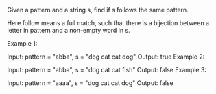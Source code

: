 Given a pattern and a string s, find if s follows the same pattern.

Here follow means a full match, such that there is a bijection between a letter in pattern and a non-empty word in s.

 

Example 1:

Input: pattern = "abba", s = "dog cat cat dog"
Output: true
Example 2:

Input: pattern = "abba", s = "dog cat cat fish"
Output: false
Example 3:

Input: pattern = "aaaa", s = "dog cat cat dog"
Output: false
